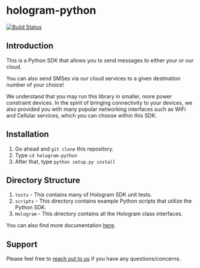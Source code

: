 # hologram-python

[![Build Status](https://travis-ci.org/hologram-io/hologram-python.svg?branch=master)](https://travis-ci.org/hologram-io/hologram-python)

## Introduction
This is a Python SDK that allows you to send messages to either your or our cloud.

You can also send SMSes via our cloud services to a given destination number of your choice!

We understand that you may run this library in smaller, more power constraint devices.
In the spirit of bringing connectivity to your devices, we also provided you with
many popular networking interfaces such as WiFi and Cellular services, which you can
choose within this SDK.

## Installation
1. Go ahead and `git clone` this repository.
2. Type `cd hologram-python`
3. After that, type `python setup.py install`

## Directory Structure

1. `tests` - This contains many of Hologram SDK unit tests.
2. `scripts` -  This directory contains example Python scripts that utilize the Python SDK.
3. `Hologram` - This directory contains all the Hologram class interfaces.

You can also find more documentation [here](https://hologram.io/docs).

## Support
Please feel free to [reach out to us](mailto:support@hologram.io) if you have any questions/concerns.
